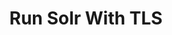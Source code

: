 ---
title: Run Solr With TLS
menu:
  docs_{{ .version }}:
    identifier: sl-reconfigure-tls
    name: Reconfigure TLS
    parent: sl-solr-guides
    weight: 24
menu_name: docs_{{ .version }}
---